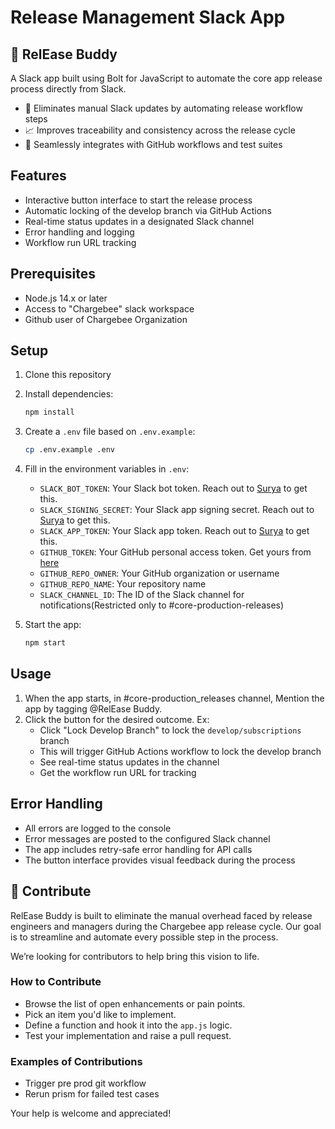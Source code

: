 # Release Management Slack App

## 🚀 RelEase Buddy

A Slack app built using Bolt for JavaScript to automate the core app release process directly from Slack.

- 🤖 Eliminates manual Slack updates by automating release workflow steps
- 📈 Improves traceability and consistency across the release cycle
- 🔗 Seamlessly integrates with GitHub workflows and test suites


## Features

- Interactive button interface to start the release process
- Automatic locking of the develop branch via GitHub Actions
- Real-time status updates in a designated Slack channel
- Error handling and logging
- Workflow run URL tracking

## Prerequisites

- Node.js 14.x or later
- Access to "Chargebee" slack workspace
- Github user of Chargebee Organization

## Setup

1. Clone this repository
2. Install dependencies:
   ```bash
   npm install
   ```
3. Create a `.env` file based on `.env.example`:
   ```bash
   cp .env.example .env
   ```
4. Fill in the environment variables in `.env`:
   - `SLACK_BOT_TOKEN`: Your Slack bot token. Reach out to [Surya](https://chargebee.slack.com/team/U02HAFY26TU) to get this.
   - `SLACK_SIGNING_SECRET`: Your Slack app signing secret. Reach out to [Surya](https://chargebee.slack.com/team/U02HAFY26TU) to get this.
   - `SLACK_APP_TOKEN`: Your Slack app token. Reach out to [Surya](https://chargebee.slack.com/team/U02HAFY26TU) to get this.
   - `GITHUB_TOKEN`: Your GitHub personal access token. Get yours from [here](https://github.com/settings/tokens)
   - `GITHUB_REPO_OWNER`: Your GitHub organization or username
   - `GITHUB_REPO_NAME`: Your repository name
   - `SLACK_CHANNEL_ID`: The ID of the Slack channel for notifications(Restricted only to #core-production-releases)

5. Start the app:
   ```bash
   npm start
   ```

## Usage

1. When the app starts, in #core-production_releases channel, Mention the app by tagging @RelEase Buddy. 
2. Click the button for the desired outcome. 
   Ex:
   - Click "Lock Develop Branch" to lock the `develop/subscriptions` branch
   - This will trigger GitHub Actions workflow to lock the develop branch
   - See real-time status updates in the channel
   - Get the workflow run URL for tracking

## Error Handling

- All errors are logged to the console
- Error messages are posted to the configured Slack channel
- The app includes retry-safe error handling for API calls
- The button interface provides visual feedback during the process 

## 🤝 Contribute

RelEase Buddy is built to eliminate the manual overhead faced by release engineers and managers during the Chargebee app release cycle. Our goal is to streamline and automate every possible step in the process.

We’re looking for contributors to help bring this vision to life.

### How to Contribute

- Browse the list of open enhancements or pain points.
- Pick an item you'd like to implement.
- Define a function and hook it into the `app.js` logic.
- Test your implementation and raise a pull request.

### Examples of Contributions

- Trigger pre prod git workflow
- Rerun prism for failed test cases

Your help is welcome and appreciated!
